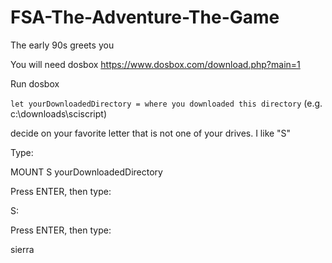 # FSA-The-Adventure-The-Game
The early 90s greets you


You will need dosbox https://www.dosbox.com/download.php?main=1

Run dosbox

`let yourDownloadedDirectory = where you downloaded this directory` (e.g. c:\downloads\sciscript)

decide on your favorite letter that is not one of your drives. I like "S"


Type:

MOUNT S yourDownloadedDirectory

Press ENTER, then type:

S:

Press ENTER, then type:

sierra
